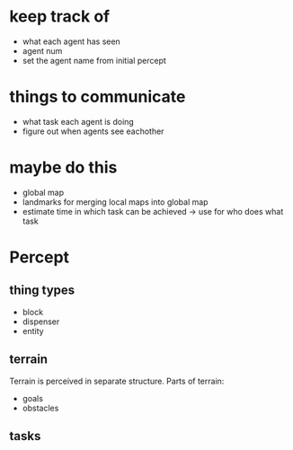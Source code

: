 # keep track of

- what each agent has seen
- agent num
- set the agent name from initial percept

# things to communicate

- what task each agent is doing
- figure out when agents see eachother

# maybe do this

- global map
- landmarks for merging local maps into global map
- estimate time in which task can be achieved -> use for who does what task

# Percept
## thing types

- block
- dispenser
- entity

## terrain
Terrain is perceived in separate structure.
Parts of terrain:
 
- goals
- obstacles

## tasks

